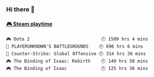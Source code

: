 ### Hi there 👋

<!-- steam-box start -->
#### <a href="https://gist.github.com/14533c16fc1440db3e01f655bd6a8970" target="_blank">🎮 Steam playtime</a>
```text
🎮 Dota 2                           🕘 1509 hrs 4 mins
🍳 PLAYERUNKNOWN'S BATTLEGROUNDS    🕘 696 hrs 6 mins
🔫 Counter-Strike: Global Offensive 🕘 314 hrs 36 mins
🎮 The Binding of Isaac: Rebirth    🕘 149 hrs 58 mins
🎮 The Binding of Isaac             🕘 125 hrs 36 mins
```
<!-- Powered by https://github.com/YouEclipse/steam-box . -->
<!-- steam-box end -->

<!--
**jadehare/jadehare** is a ✨ _special_ ✨ repository because its `README.md` (this file) appears on your GitHub profile.

Here are some ideas to get you started:

- 🔭 I’m currently working on ...
- 🌱 I’m currently learning ...
- 👯 I’m looking to collaborate on ...
- 🤔 I’m looking for help with ...
- 💬 Ask me about ...
- 📫 How to reach me: ...
- 😄 Pronouns: ...
- ⚡ Fun fact: ...
-->
